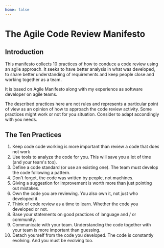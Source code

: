 ```yaml
---
home: false
---
```

# The Agile Code Review Manifesto

## Introduction

This manifesto collects 10 practices of how to conduce a code review using an agile approach.
It seeks to have better analysis in what was developed, to share better understanding of requirements and
keep people close and working together as a team.

It is based on Agile Manifesto along with my experience as software developer on agile teams.

The described practices here are not rules and represents a particular point of view as an opinion of how to approach
the code review activity. Some practices might work or not for you situation. Consider to adapt accondingly with you needs.

## The Ten Practices
1. Keep code code working is more important than review a code that does not work
1. Use tools to analyze the code for you. This will save you a lot of time (and your team's too).
1. Define a code standard (or use an existing one). The team must develop the code following a pattern.
1. Don't forget, the code was written by people, not machines.
1. Giving a suggestion for improvement is worth more than just pointing out mistakes.
1. Own the code you are reviewing. You also own it, not just who developed it.
1. Think of code review as a time to learn. Whether the code you developed or not.
1. Base your statements on good practices of language  and / or community.
1. Communicate with your team. Understanding the code together with your team is more important than guessing.
1. Detach yourself from the code you developed. The code is constantly evolving. And you must be evolving too.
